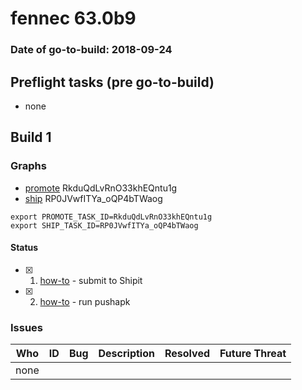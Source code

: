 # fennec 63.0b9

### Date of go-to-build: 2018-09-24

## Preflight tasks (pre go-to-build)
- none

## Build 1  

### Graphs
* [promote](https://tools.taskcluster.net/push-inspector/#/RkduQdLvRnO33khEQntu1g) RkduQdLvRnO33khEQntu1g
* [ship](https://tools.taskcluster.net/push-inspector/#/RP0JVwfITYa_oQP4bTWaog) RP0JVwfITYa_oQP4bTWaog
```
export PROMOTE_TASK_ID=RkduQdLvRnO33khEQntu1g
export SHIP_TASK_ID=RP0JVwfITYa_oQP4bTWaog
```


#### Status
- [x] 1.  [how-to](https://wiki.mozilla.org/Release:Release_Automation_on_Mercurial:Starting_a_Release#Submit_to_Ship_It)  - submit to Shipit
- [x] 2.  [how-to](https://github.com/mozilla-releng/releasewarrior-2.0/blob/master/docs/release-promotion/mobile/howto.md)  - run pushapk

### Issues
| Who                 | ID               | Bug                                                                 | Description                | Resolved                | Future Threat                |
| ------------------- | ---------------- | ------------------------------------------------------------------- | -------------------------- | ----------------------- | ---------------------------- |
| none | | | | | |

